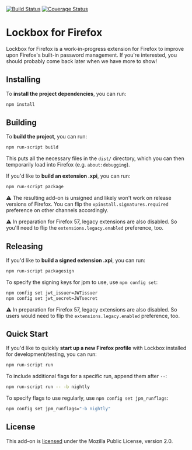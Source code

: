 [![Build Status](https://travis-ci.org/mozilla-lockbox/lockbox-extension.svg?branch=master)](https://travis-ci.org/mozilla-lockbox/lockbox-extension) [![Coverage Status](https://coveralls.io/repos/github/mozilla-lockbox/lockbox-extension/badge.svg?branch=master)](https://coveralls.io/github/mozilla-lockbox/lockbox-extension?branch=master)

# Lockbox for Firefox

Lockbox for Firefox is a work-in-progress extension for Firefox to improve upon
Firefox's built-in password management. If you're interested, you should
probably come back later when we have more to show!

## Installing

To **install the project dependencies**, you can run:

```sh
npm install
```

## Building

To **build the project**, you can run:

```sh
npm run-script build
```

This puts all the necessary files in the `dist/` directory, which you can then
temporarily load into Firefox (e.g. `about:debugging`).

If you'd like to **build an extension .xpi**, you can run:

```sh
npm run-script package
```

:warning: The resulting add-on is unsigned and likely won't work on release
versions of Firefox. You can flip the `xpinstall.signatures.required` preference
on other channels accordingly.

:warning: In preparation for Firefox 57, legacy extensions are also disabled. So
you'll need to flip the `extensions.legacy.enabled` preference, too.

## Releasing

If you'd like to **build a signed extension .xpi**, you can run:

```sh
npm run-script packagesign
```

To specify the signing keys for jpm to use, use `npm config set`:

```sh
npm config set jwt_issuer=JWTissuer
npm config set jwt_secret=JWTsecret
```

:warning: In preparation for Firefox 57, legacy extensions are also disabled. So
users would need to flip the `extensions.legacy.enabled` preference, too.

## Quick Start

If you'd like to quickly **start up a new Firefox profile** with Lockbox
installed for development/testing, you can run:

```sh
npm run-script run
```

To include additional flags for a specific run, append them after `--`:

```sh
npm run-script run -- -b nightly
```

To specify flags to use regularly, use `npm config set jpm_runflags`:

```sh
npm config set jpm_runflags="-b nightly"
```

## License

This add-on is [licensed][license-link] under the Mozilla Public License,
version 2.0.

[license-link]: /LICENSE
